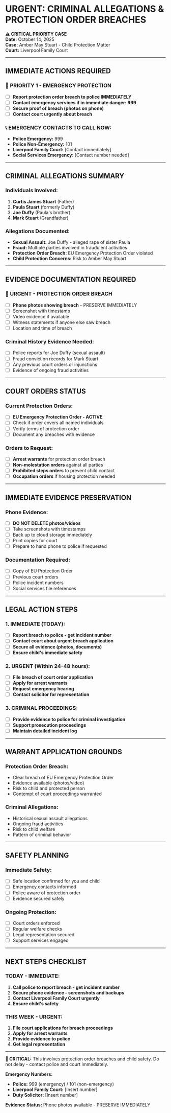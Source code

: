 # URGENT: CRIMINAL ALLEGATIONS & PROTECTION ORDER BREACHES

**⚠️ CRITICAL PRIORITY CASE**  
**Date:** October 14, 2025  
**Case:** Amber May Stuart - Child Protection Matter  
**Court:** Liverpool Family Court  

---

## IMMEDIATE ACTIONS REQUIRED

### 🚨 PRIORITY 1 - EMERGENCY PROTECTION
- [ ] **Report protection order breach to police IMMEDIATELY**
- [ ] **Contact emergency services if in immediate danger: 999**
- [ ] **Secure proof of breach (photos on phone)**
- [ ] **Contact court urgently about breach**

### 📞 EMERGENCY CONTACTS TO CALL NOW:
- **Police Emergency:** 999
- **Police Non-Emergency:** 101
- **Liverpool Family Court:** [Contact immediately]
- **Social Services Emergency:** [Contact number needed]

---

## CRIMINAL ALLEGATIONS SUMMARY

### Individuals Involved:
1. **Curtis James Stuart** (Father)
2. **Paula Stuart** (formerly Duffy)
3. **Joe Duffy** (Paula's brother)
4. **Mark Stuart** (Grandfather)

### Allegations Documented:
- **Sexual Assault:** Joe Duffy - alleged rape of sister Paula
- **Fraud:** Multiple parties involved in fraudulent activities
- **Protection Order Breach:** EU Emergency Protection Order violated
- **Child Protection Concerns:** Risk to Amber May Stuart

---

## EVIDENCE DOCUMENTATION REQUIRED

### 🔴 URGENT - PROTECTION ORDER BREACH
- [ ] **Phone photos showing breach** - PRESERVE IMMEDIATELY
- [ ] Screenshot with timestamp
- [ ] Video evidence if available
- [ ] Witness statements if anyone else saw breach
- [ ] Location and time of breach

### Criminal History Evidence Needed:
- [ ] Police reports for Joe Duffy (sexual assault)
- [ ] Fraud conviction records for Mark Stuart
- [ ] Any previous court orders or injunctions
- [ ] Evidence of ongoing fraud activities

---

## COURT ORDERS STATUS

### Current Protection Orders:
- [ ] **EU Emergency Protection Order - ACTIVE**
- [ ] Check if order covers all named individuals
- [ ] Verify terms of protection order
- [ ] Document any breaches with evidence

### Orders to Request:
- [ ] **Arrest warrants** for protection order breach
- [ ] **Non-molestation orders** against all parties
- [ ] **Prohibited steps orders** to prevent child contact
- [ ] **Occupation orders** if housing protection needed

---

## IMMEDIATE EVIDENCE PRESERVATION

### Phone Evidence:
- [ ] **DO NOT DELETE photos/videos**
- [ ] Take screenshots with timestamps
- [ ] Back up to cloud storage immediately
- [ ] Print copies for court
- [ ] Prepare to hand phone to police if requested

### Documentation Required:
- [ ] Copy of EU Protection Order
- [ ] Previous court orders
- [ ] Police incident numbers
- [ ] Social services file references

---

## LEGAL ACTION STEPS

### 1. IMMEDIATE (TODAY):
- [ ] **Report breach to police - get incident number**
- [ ] **Contact court about urgent breach application**
- [ ] **Secure all evidence (photos, documents)**
- [ ] **Ensure child's immediate safety**

### 2. URGENT (Within 24-48 hours):
- [ ] **File breach of court order application**
- [ ] **Apply for arrest warrants**
- [ ] **Request emergency hearing**
- [ ] **Contact solicitor for representation**

### 3. CRIMINAL PROCEEDINGS:
- [ ] **Provide evidence to police for criminal investigation**
- [ ] **Support prosecution proceedings**
- [ ] **Maintain detailed incident log**

---

## WARRANT APPLICATION GROUNDS

### Protection Order Breach:
- Clear breach of EU Emergency Protection Order
- Evidence available (photos/video)
- Risk to child and protected person
- Contempt of court proceedings warranted

### Criminal Allegations:
- Historical sexual assault allegations
- Ongoing fraud activities
- Risk to child welfare
- Pattern of criminal behavior

---

## SAFETY PLANNING

### Immediate Safety:
- [ ] Safe location confirmed for you and child
- [ ] Emergency contacts informed
- [ ] Police aware of protection order
- [ ] Evidence secured safely

### Ongoing Protection:
- [ ] Court orders enforced
- [ ] Regular welfare checks
- [ ] Legal representation secured
- [ ] Support services engaged

---

## NEXT STEPS CHECKLIST

### TODAY - IMMEDIATE:
1. **Call police to report breach - get incident number**
2. **Secure phone evidence - screenshots and backups**
3. **Contact Liverpool Family Court urgently**
4. **Ensure child's safety**

### THIS WEEK - URGENT:
1. **File court applications for breach proceedings**
2. **Apply for arrest warrants**
3. **Provide evidence to police**
4. **Get legal representation**

---

**🚨 CRITICAL:** This involves protection order breaches and child safety. Do not delay - contact police and court immediately.

**Emergency Numbers:**
- **Police:** 999 (emergency) / 101 (non-emergency)
- **Liverpool Family Court:** [Insert number]
- **Duty Solicitor:** [Insert number]

**Evidence Status:** Phone photos available - PRESERVE IMMEDIATELY
